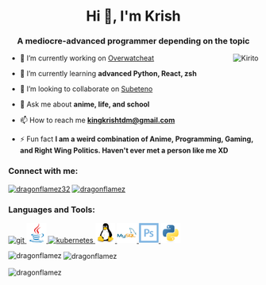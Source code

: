 <h1 align="center">Hi 👋, I'm Krish</h1>
<h3 align="center">A mediocre-advanced programmer depending on the topic</h3>
<img align="right" alt="Kirito" src="[https://tenor.com/bdUse.gif](https://media.tenor.com/Jid1-RtC-LEAAAAi/sword-art-online-sao.gif)">

- 🔭 I’m currently working on [Overwatcheat](https://github.com/DragonFlamez/Overwatcheat)

- 🌱 I’m currently learning **advanced Python, React, zsh**

- 👯 I’m looking to collaborate on [Subeteno](https://github.com/DragonFlamez/Subeteno)

- 💬 Ask me about **anime, life, and school**

- 📫 How to reach me **kingkrishtdm@gmail.com**

- ⚡ Fun fact **I am a weird combination of Anime, Programming, Gaming, and Right Wing Politics. Haven't ever met a person like me XD**

<h3 align="left">Connect with me:</h3>
<p align="left">
<a href="https://twitter.com/dragonflamez32" target="blank"><img align="center" src="https://raw.githubusercontent.com/rahuldkjain/github-profile-readme-generator/master/src/images/icons/Social/twitter.svg" alt="dragonflamez32" height="30" width="40" /></a>
<a href="https://www.youtube.com/c/dragonflamez" target="blank"><img align="center" src="https://raw.githubusercontent.com/rahuldkjain/github-profile-readme-generator/master/src/images/icons/Social/youtube.svg" alt="dragonflamez" height="30" width="40" /></a>
</p>

<h3 align="left">Languages and Tools:</h3>
<p align="left"> <a href="https://git-scm.com/" target="_blank" rel="noreferrer"> <img src="https://www.vectorlogo.zone/logos/git-scm/git-scm-icon.svg" alt="git" width="40" height="40"/> </a> <a href="https://www.java.com" target="_blank" rel="noreferrer"> <img src="https://raw.githubusercontent.com/devicons/devicon/master/icons/java/java-original.svg" alt="java" width="40" height="40"/> </a> <a href="https://kubernetes.io" target="_blank" rel="noreferrer"> <img src="https://www.vectorlogo.zone/logos/kubernetes/kubernetes-icon.svg" alt="kubernetes" width="40" height="40"/> </a> <a href="https://www.linux.org/" target="_blank" rel="noreferrer"> <img src="https://raw.githubusercontent.com/devicons/devicon/master/icons/linux/linux-original.svg" alt="linux" width="40" height="40"/> </a> <a href="https://www.mysql.com/" target="_blank" rel="noreferrer"> <img src="https://raw.githubusercontent.com/devicons/devicon/master/icons/mysql/mysql-original-wordmark.svg" alt="mysql" width="40" height="40"/> </a> <a href="https://www.photoshop.com/en" target="_blank" rel="noreferrer"> <img src="https://raw.githubusercontent.com/devicons/devicon/master/icons/photoshop/photoshop-line.svg" alt="photoshop" width="40" height="40"/> </a> <a href="https://www.python.org" target="_blank" rel="noreferrer"> <img src="https://raw.githubusercontent.com/devicons/devicon/master/icons/python/python-original.svg" alt="python" width="40" height="40"/> </a> </p>

<p><img align="left" src="https://github-readme-stats.vercel.app/api/top-langs?username=dragonflamez&show_icons=true&theme=tokyonight&locale=en&layout=compact" alt="dragonflamez" /></p>

<p>&nbsp;<img align="center" src="https://github-readme-stats.vercel.app/api?username=dragonflamez&show_icons=true&theme=tokyonight&locale=en" alt="dragonflamez" /></p>

<p><img align="center" src="https://github-readme-streak-stats.herokuapp.com/?user=dragonflamez&theme=dark" alt="dragonflamez" /></p>

